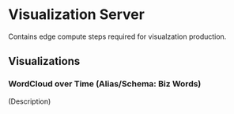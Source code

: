 # Visualization Server

Contains edge compute steps required for visualzation production.

## Visualizations

### WordCloud over Time (Alias/Schema: Biz Words)

(Description)